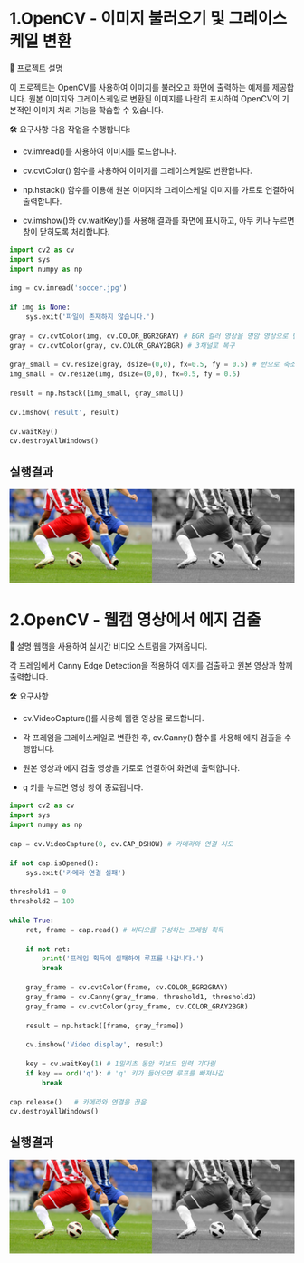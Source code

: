 # 1.OpenCV - 이미지 불러오기 및 그레이스케일 변환
📖 프로젝트 설명

이 프로젝트는 OpenCV를 사용하여 이미지를 불러오고 화면에 출력하는 예제를 제공합니다. 원본 이미지와 그레이스케일로 변환된 이미지를 나란히 표시하여 OpenCV의 기본적인 이미지 처리 기능을 학습할 수 있습니다.


🛠️ 요구사항
다음 작업을 수행합니다:

* cv.imread()를 사용하여 이미지를 로드합니다.

* cv.cvtColor() 함수를 사용하여 이미지를 그레이스케일로 변환합니다.

* np.hstack() 함수를 이용해 원본 이미지와 그레이스케일 이미지를 가로로 연결하여 출력합니다.

* cv.imshow()와 cv.waitKey()를 사용해 결과를 화면에 표시하고, 아무 키나 누르면 창이 닫히도록 처리합니다.

```python
import cv2 as cv
import sys
import numpy as np

img = cv.imread('soccer.jpg')

if img is None:
    sys.exit('파일이 존재하지 않습니다.')

gray = cv.cvtColor(img, cv.COLOR_BGR2GRAY) # BGR 컬러 영상을 명암 영상으로 변환
gray = cv.cvtColor(gray, cv.COLOR_GRAY2BGR) # 3채널로 복구

gray_small = cv.resize(gray, dsize=(0,0), fx=0.5, fy = 0.5) # 반으로 축소
img_small = cv.resize(img, dsize=(0,0), fx=0.5, fy = 0.5) 

result = np.hstack([img_small, gray_small])

cv.imshow('result', result)

cv.waitKey()
cv.destroyAllWindows()
```

## 실행결과
![result.jpg](https://github.com/wonderdh/ComputerVision/blob/main/1%EC%A3%BC%EC%B0%A8/result.jpg)


# 2.OpenCV - 웹캠 영상에서 에지 검출


📖 설명
웹캠을 사용하여 실시간 비디오 스트림을 가져옵니다.

각 프레임에서 Canny Edge Detection을 적용하여 에지를 검출하고 원본 영상과 함께 출력합니다.

🛠️ 요구사항
* cv.VideoCapture()를 사용해 웹캠 영상을 로드합니다.

* 각 프레임을 그레이스케일로 변환한 후, cv.Canny() 함수를 사용해 에지 검출을 수행합니다.

* 원본 영상과 에지 검출 영상을 가로로 연결하여 화면에 출력합니다.

* q 키를 누르면 영상 창이 종료됩니다.

```python
import cv2 as cv
import sys
import numpy as np

cap = cv.VideoCapture(0, cv.CAP_DSHOW) # 카메라와 연결 시도

if not cap.isOpened():
    sys.exit('카메라 연결 실패')

threshold1 = 0
threshold2 = 100

while True:
    ret, frame = cap.read() # 비디오를 구성하는 프레임 획득

    if not ret:
        print('프레임 획득에 실패하여 루프를 나갑니다.')
        break

    gray_frame = cv.cvtColor(frame, cv.COLOR_BGR2GRAY)
    gray_frame = cv.Canny(gray_frame, threshold1, threshold2)
    gray_frame = cv.cvtColor(gray_frame, cv.COLOR_GRAY2BGR)

    result = np.hstack([frame, gray_frame])

    cv.imshow('Video display', result)

    key = cv.waitKey(1) # 1밀리초 동안 키보드 입력 기다림
    if key == ord('q'): # 'q' 키가 들어오면 루프를 빠져나감
        break

cap.release()   # 카메라와 연결을 끊음
cv.destroyAllWindows()
```

## 실행결과
![result.jpg](https://github.com/wonderdh/ComputerVision/blob/main/1%EC%A3%BC%EC%B0%A8/result.jpg)




